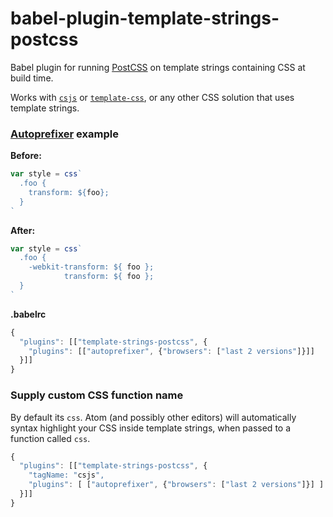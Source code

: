 # babel-plugin-template-strings-postcss

Babel plugin for running [PostCSS](https://github.com/postcss/postcss) on template strings containing CSS at build time.

Works with [`csjs`](https://github.com/rtsao/csjs) or  [`template-css`](https://github.com/arturi/template-css), or any other CSS solution that uses template strings.

### [Autoprefixer](https://github.com/postcss/autoprefixer) example

**Before:**
```javascript
var style = css`
  .foo {
    transform: ${foo};
  }
`
```

**After:**
```javascript
var style = css`
  .foo {
    -webkit-transform: ${ foo };
            transform: ${ foo };
  }
`
```

**.babelrc**
```javascript
{
  "plugins": [["template-strings-postcss", {
    "plugins": [["autoprefixer", {"browsers": ["last 2 versions"]}]]
  }]]
}
```

### Supply custom CSS function name

By default its `css`. Atom (and possibly other editors) will automatically syntax highlight your CSS inside template strings, when passed to a function called `css`.

```javascript
{
  "plugins": [["template-strings-postcss", {
    "tagName: "csjs",
    "plugins": [ ["autoprefixer", {"browsers": ["last 2 versions"]}] ]
  }]]
}
```
